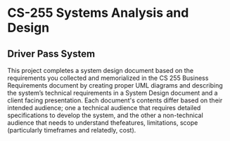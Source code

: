 # CS-255 Systems Analysis and Design
## Driver Pass System
This project completes a system design document based on the requirements you collected and memorialized in the CS 255 Business Requirements 
document by creating proper UML diagrams and describing the system’s technical requirements in a System Design document and a client facing presentation.
Each document's contents differ based on their intended audience; one a technical audience that requires detailed specifications to develop the system, 
and the other a non-technical audience that needs to understand thefeatures, limitations, scope (particularly timeframes and relatedly, cost).

